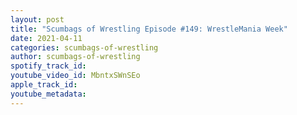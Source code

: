 ```yaml
---
layout: post
title: "Scumbags of Wrestling Episode #149: WrestleMania Week"
date: 2021-04-11
categories: scumbags-of-wrestling
author: scumbags-of-wrestling
spotify_track_id: 
youtube_video_id: MbntxSWnSEo
apple_track_id: 
youtube_metadata: 
---
```

